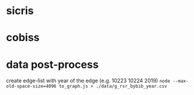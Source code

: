 # sicris

# cobiss

# data post-process

create edge-list with year of the edge (e.g. 10223 10224 2019)
`node --max-old-space-size=4096 to_graph.js > ./data/g_rsr_bybib_year.csv` 

